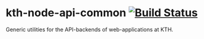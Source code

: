 # kth-node-api-common [![Build Status](https://travis-ci.org/KTH/kth-node-api-common.svg?branch=master)](https://travis-ci.org/KTH/kth-node-api-common)

Generic utilities for the API-backends of web-applications at KTH.
